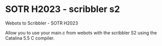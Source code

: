 # SOTR H2023 - scribbler s2
Webots to Scribbler - SOTR H2023

Allow you to use your main.c from webots with the scribbler S2 using the Catalina 5.5 C compiler.
